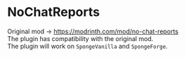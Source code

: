 # NoChatReports
Original mod -> https://modrinth.com/mod/no-chat-reports \
The plugin has compatibility with the original mod. \
The plugin will work on `SpongeVanilla` and `SpongeForge`.
